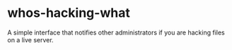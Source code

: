 # whos-hacking-what
A simple interface that notifies other administrators if you are hacking files on a live server.
